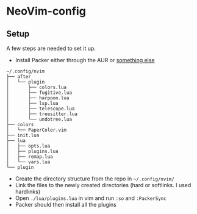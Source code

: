 # NeoVim-config

## Setup

A few steps are needed to set it up.

- Install Packer either through the AUR or [something else](https://github.com/wbthomason/packer.nvim) 
```
~/.config/nvim
├── after
│   └── plugin
│       ├── colors.lua
│       ├── fugitive.lua
│       ├── harpoon.lua
│       ├── lsp.lua
│       ├── telescope.lua
│       ├── treesitter.lua
│       └── undotree.lua
├── colors
│   └── PaperColor.vim
├── init.lua
├── lua
│   ├── opts.lua
│   ├── plugins.lua
│   ├── remap.lua
│   └── vars.lua
└── plugin
```

- Create the directory structure from the repo in `~/.config/nvim/` 
- Link the files to the newly created directories (hard or softlinks. I used hardlinks)
- Open `./lua/plugins.lua` in vim and run `:so` and `:PackerSync` 
- Packer should then install all the plugins
